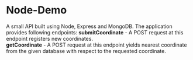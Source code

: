 # Node-Demo
A small API built using Node, Express and MongoDB. The application provides following endpoints:
**submitCoordinate** - A POST request at this endpoint registers new coordinates.  
**getCoordinate** - A POST request at this endpoint yields nearest coordinate from the given database with respect to the requested coordinate.
